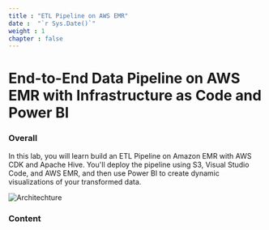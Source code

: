 ```yaml
---
title : "ETL Pipeline on AWS EMR"
date :  "`r Sys.Date()`" 
weight : 1 
chapter : false
---
```

# End-to-End Data Pipeline on AWS EMR with Infrastructure as Code and Power BI

### Overall
 In this lab, you will learn build an ETL Pipeline on Amazon EMR with AWS CDK and Apache Hive. You'll deploy the pipeline using S3, Visual Studio Code, and AWS EMR, and then use Power BI to create dynamic visualizations of your transformed data.

![Architechture](/images/1.Setup/Setup0.png?width=40pc) 

### Content
<!--
 1. [Introduction](1-Introduction/)
 2. [Prerequiste](2-prerequiste/)
 3. [Create NanoID for project](3-accessibilitytoinstances/)
 4. [AWS S3 Bucket Deployment stack](4-s3log/)
 5. [Security Stack](5-Portfwd/)
 6. [Hive Scripts](6-cleanup/)
 7. [AWS CDK – Application Entry Point](6-cleanup/)
 8. [AWS CDK – Deploying Stacks](6-cleanup/)
 9. [How to access EMR Cluster](6-cleanup/)
 10. [PUTTY for SSH to connect to EMR Cluster](6-cleanup/)
 11. [ODBC for connecting to PowerBI](6-cleanup/)
 12. [PowerBI](6-cleanup/)
 13. [Clean up resources](6-cleanup/)
-->
